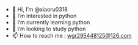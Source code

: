 - 👋 Hi, I’m @xiaoru0318
- 👀 I’m interested in python 
- 🌱 I’m currently learning python
- 💞️ I’m looking to study python
- 📫 How to reach me : wgr295448125@126.com

<!---
xiaoru0318/xiaoru0318 is a ✨ special ✨ repository because its `README.md` (this file) appears on your GitHub profile.
You can click the Preview link to take a look at your changes.
--->
